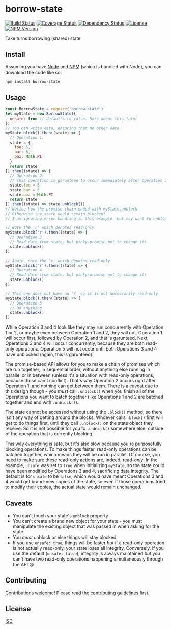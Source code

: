 # borrow-state

[![Build Status](https://img.shields.io/travis/jamescostian/borrow-state.svg?style=flat)](https://travis-ci.org/jamescostian/borrow-state)
[![Coverage Status](https://img.shields.io/coveralls/jamescostian/borrow-state.svg?style=flat)](https://coveralls.io/r/jamescostian/borrow-state?branch=master)
[![Dependency Status](https://img.shields.io/gemnasium/jamescostian/borrow-state.svg?style=flat)](https://gemnasium.com/jamescostian/borrow-state)
[![License](https://img.shields.io/npm/l/borrow-state.svg?style=flat)](https://github.com/jamescostian/borrow-state/blob/master/LICENSE)
[![NPM Version](https://img.shields.io/npm/v/borrow-state.svg?style=flat)](https://www.npmjs.com/package/borrow-state)

Take turns borrowing (shared) state

## Install

Assuming you have [Node](http://nodejs.org) and [NPM](https://npmjs.org) (which is bundled with Node), you can download the code like so:

```bash
npm install borrow-state
```

## Usage

```js
const BorrowState = require('borrow-state')
let myState = new BorrowState({
  unsafe: true // defaults to false. More about this later
})
// You can write data, ensuring that no other data
myState.block().then((state) => {
  // Operation 1:
  state = {
    foo: 5,
    bar: 6,
    baz: Math.PI
  }
  return state
}).then((state) => {
  // Operation 2:
  // This operation is garunteed to occur immediately after Operation 2
  state.foo = 5
  state.bar = 6
  state.baz = Math.PI
  return state
}).then((state) => state.unblock())
// Notice how the promise chain ended with myState.unblock
// Otherwise the state would remain blocked!
// I am ignoring error handling in this example, but may want to unblock if an error is caught

// Note the 'r' which denotes read-only
myState.block('r').then((state) => {
  // Operation 3
  // Read date from state, but pinky-promise not to change it!
  state.unblock()
})

// Again, note the 'r' which denotes read-only
myState.block('r').then((state) => {
  // Operation 4
  // Read date from state, but pinky-promise not to change it!
  state.unblock()
})

// This one does not have an 'r' so it is not necessarily read-only
myState.block().then((state) => {
  // Operation 5
  // Do anything
  state.unblock()
})
```

While Operation 3 and 4 look like they may run concurrently with Operation 1 or 2, or maybe even between Operation 1 and 2, they will not. Operation 1 will occur first, followed by Operation 2, and that is garunteed. Next, Operations 3 and 4 will occur concurrently, because they are both read-only operations. Operation 5 will not occur until both Operations 3 and 4 have unblocked (again, this is garunteed).

The promise-based API allows for you to make a chain of promises which are run together, in sequential order, without anything else running in parallel or in between (unless it's a situation with read-only operations, because those can't conflict). That's why Operation 2 occurs right after Operation 1, and nothing can get between them. There is a caveat due to this design though - you *must* call `.unblock()` when you finish all of the Operations you want to batch together (like Operations 1 and 2 are batched together and end with `.unblock()`).

The state cannot be accessed without using the `.block()` method, so there isn't any way of getting around the blocks. Whoever calls `.block()` first will get to do things first, until they call `.unblock()` on the state object they receive. So it is not possible for you to `.unblock()` somewhere else, outside of the operation that is currently blocking.

This way everything is safe, but it's also slow because you're purposefully blocking operations. To make things faster, read-only operations can be batched together, which means they will be run in parallel. Of course, you need to make sure these read-only actions are, indeed, read-*only*! In the example, `unsafe` was set to `true` when initializing `myState`, so the state could have been modified by Operations 3 and 4, sacrificing data integrity. The default is for `unsafe` to be `false`, which would have meant Operations 3 and 4 would get brand-new copies of the state, so even if those operations tried to modify their copies, the actual state would remain unchanged.

## Caveats

+ You can't touch your state's `unblock` property
+ You can't create a brand new object for your state - you must manipulate the existing object that was passed in when asking for the state
+ You *must* unblock or else things will stay blocked
+ If you use `unsafe: true`, things will be faster *but* if a read-only operation is not actually read-only, your state loses all integrity. Conversely, if you use the default (`unsafe: false`), integrity is always maintained *but* you can't have two read-only operations happening simultaneously through the API :weary:

## Contributing

Contributions welcome! Please read the [contributing guidelines](CONTRIBUTING.md) first.

## License

[ISC](LICENSE)
